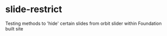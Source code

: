 # slide-restrict
Testing methods to 'hide' certain slides from orbit slider within Foundation built site
